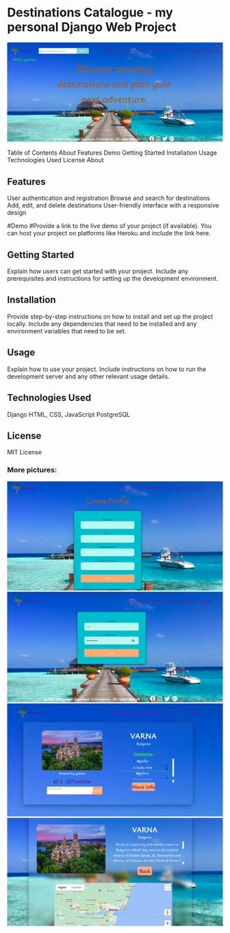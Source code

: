 # Destinations Catalogue - my personal Django Web Project


<img src="https://github.com/GalkaKG/Destinations_Catalogue/blob/main/images_for_github/destinations_catalogue_home.png" alt="Project image" style="width: 800px"/>


Table of Contents
About
Features
Demo
Getting Started
Installation
Usage
Technologies Used
License
About

<h2> Features </h2>

User authentication and registration
Browse and search for destinations
Add, edit, and delete destinations
User-friendly interface with a responsive design

#Demo
#Provide a link to the live demo of your project (if available). You can host your project on platforms like Heroku and include the link here.

<h2> Getting Started </h2>
Explain how users can get started with your project. Include any prerequisites and instructions for setting up the development environment.

<h2> Installation </h2>
Provide step-by-step instructions on how to install and set up the project locally. Include any dependencies that need to be installed and any environment variables that need to be set.

<h2> Usage </h2>
Explain how to use your project. Include instructions on how to run the development server and any other relevant usage details.

<h2> Technologies Used </h2>

Django
HTML, CSS, JavaScript
PostgreSQL 

<h2> License </h2>
MIT License

<h3> More pictures: </h3>
<img src="https://github.com/GalkaKG/Destinations_Catalogue/blob/main/images_for_github/Screenshot%202023-07-24%20191405.png" />
<img src="https://github.com/GalkaKG/Destinations_Catalogue/blob/main/images_for_github/Screenshot%202023-07-24%20191909.png" />
<img src="https://github.com/GalkaKG/Destinations_Catalogue/blob/main/images_for_github/Screenshot%202023-07-24%20191942.png" />
<img src="https://github.com/GalkaKG/Destinations_Catalogue/blob/main/images_for_github/Screenshot%202023-07-24%20192006.png" />

